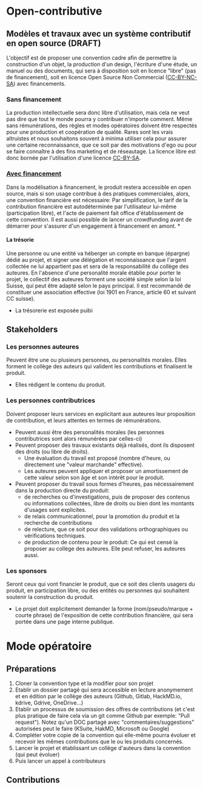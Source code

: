 # Open-contributive
## Modèles et travaux avec un système contributif en open source (**DRAFT**)
L'objectif est de proposer une convention cadre afin de permettre la construction d'un objet, la production d'un design, l'écriture d'une étude, un manuel ou des documents, qui sera à disposition soit en licence "libre" (pas de financement), soit en licence Open Source Non Commercial ([CC-BY-NC-SA](https://creativecommons.org/licenses/by-nc-sa/4.0/)) avec financements. 

### Sans financement
La production intellectuelle sera donc libre d'utilisation, mais cela ne veut pas dire que tout le monde pourra y contribuer n'importe comment. Même sans rémunérations, des règles et modes opératoires doivent être respectés pour une production et coopération de qualité. Rares sont les vrais altruistes et nous souhaitons souvent à minima utiliser cela pour assurer une certaine reconnaissance, que ce soit par des motivations d'ego ou pour se faire connaître à des fins marketing et de réseautage. La licence libre est donc bornée par l'utilisation d'une licence [CC-BY-SA](https://creativecommons.org/licenses/by-sa/4.0/).

### [Avec financement](https://github.com/CloudReady-ch/open-contributive/blob/main/Open-contributive-financed-Convention(FR).md)
Dans la modélisation à financement, le produit restera accessible en open source, mais si son usage contribue à des pratiques commerciales, alors, une convention financière est nécessaire: Par simplification, le tarif de la contribution financière est autodéterminée par l'utilisateur lui-même (participation libre), et l'acte de paiement fait office d'établissement de cette convention. Il est aussi possible de lancer un crowdfunding avant de démarrer pour s'assurer d'un engagement à financement en amont.
* 

#### La trésorie
Une personne ou une entité va héberger un compte en banque (épargne) dédié au projet, et signer une délégation et reconnaissance que l'argent collectée ne lui appartient pas et sera de la responsabilité du collège des auteures. En l'absence d'une personalité morale établie pour porter le projet, le collectif des auteures forment une société simple selon la loi Suisse, qui peut être adapté selon le pays principal. Il est recommandé de constituer une association effective (loi 1901 en France, article 60 et suivant CC suisse).
* La trésorerie est exposée puibi

## Stakeholders
### Les personnes **auteures**
Peuvent être une ou plusieurs personnes, ou personalités morales. Elles forment le collège des auteurs qui valident les contributions et finalisent le produit.
* Elles rédigent le contenu du produit.

### Les personnes **contributrices**
Doivent proposer leurs services en explicitant aux auteures leur proposition de contribution, et leurs attentes en termes de rémunérations.
* Peuvent aussi être des personalités morales (les personnes contributrices sont alors rémunérées par celles-ci)
* Peuvent proposer des travaux existants déjà réalisés, dont ils disposent des droits (ou libre de droits).
  * Une évaluation du travail est proposé (nombre d'heure, ou directement une "valeur marchande" effective).
  * Les auteures peuvent appliquer et proposer un amortissement de cette valeur selon son âge et son intérêt pour le produit.
* Peuvent proposer du travail sous formes d'heures, pas nécessairement dans la production directe du produit:
  * de recherches ou d'investigations, puis de proposer des contenus ou informations collectées, libre de droits ou bien dont les montants d'usages sont explicites.
  * de relais communicationnel, pour la promotion du produit et la recherche de contributions
  * de relecture, que ce soit pour des validations orthographiques ou vérifications techniques.
  * de production de contenu pour le produit: Ce qui est censé la proposer au collège des auteures. Elle peut refuser, les auteures aussi.
 
### Les **sponsors**
Seront ceux qui vont financier le produit, que ce soit des clients usagers du produit, en participation libre, ou des entités ou personnes qui souhaitent soutenir la construction du produit.
* Le projet doit explicitement demander la forme (nom/pseudo/marque + courte phrase) de l'exposition de cette contribution financière, qui sera portée dans une page interne publique.


# Mode opératoire
## Préparations
1. Cloner la convention type et la modifier pour son projet
2. Etablir un dossier partagé qui sera accessible en lecture anonymement et en édition par le collège des auteurs (Github, Gitlab, HackMD.io, kdrive, Gdrive, OneDrive...)
4. Etablir un processus de soumission des offres de contributions (et c'est plus pratique de faire cela via un git comme Github par exemple: "Pull request"). Notez qu'un DOC partagé avec "commentaires/suggestions" autorisées peut le faire (KSuite, HakMD, Microsoft ou Google)
5. Compléter votre copie de la convention qui elle-même pourra évoluer et recevoir les mêmes contributions que le ou les produits concernés.
6. Lancer le projet et établissant un collège d'auteurs dans la convention (qui peut évoluer)
7. Puis lancer un appel à contributeurs

## Contributions
